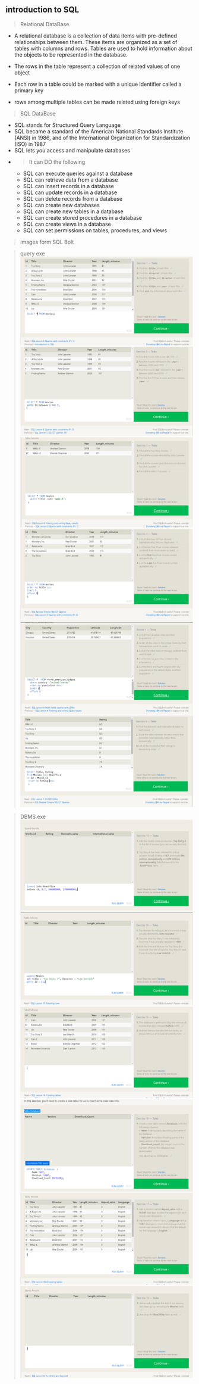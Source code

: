 ## introduction to SQL 

> Relational DataBase

- A relational database is a collection of data items with pre-defined relationships between them. These items are organized as a set of tables with columns and rows. Tables are used to hold information about the objects to be represented in the database.

- The rows in the table represent a collection of related values of one object 

-  Each row in a table could be marked with a unique identifier called a primary key

- rows among multiple tables can be made related using foreign keys

> SQL DataBase 
- SQL stands for Structured Query Language
- SQL became a standard of the American National Standards Institute (ANSI) in 1986, and of the International Organization for Standardization (ISO) in 1987
- SQL lets you access and manipulate databases
- > It can DO the following 
  - SQL can execute queries against a database
  - SQL can retrieve data from a database
  - SQL can insert records in a database
  - SQL can update records in a database
  - SQL can delete records from a database
  - SQL can create new databases
  - SQL can create new tables in a database
  - SQL can create stored procedures in a database
  - SQL can create views in a database
  - SQL can set permissions on tables, procedures, and views


>images form SQL Bolt


> query exe
![alt]( /images/exe_1.png 'exe_1' )
![alt]( /images/exe_2.png 'exe_2' )
![alt]( /images/exe_3.png 'exe_3' )
![alt]( /images/exe_4.png 'exe_4' )
![alt]( /images/exe_5.png 'exe_5' )
![alt]( /images/exe_6.png 'exe_6' )

> DBMS exe
![alt]( /images/exe_13.png 'exe_13' )
![alt]( /images/exe_14.png 'exe_14' )
![alt]( /images/exe_15.png 'exe_15' )
![alt]( /images/exe_16.png 'exe_16' )
![alt]( /images/exe_17.png 'exe_17' )
![alt]( /images/exe_18.png 'exe_18' )


